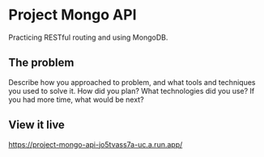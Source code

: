 # Project Mongo API

Practicing RESTful routing and using MongoDB.

## The problem

Describe how you approached to problem, and what tools and techniques you used to solve it. How did you plan? What technologies did you use? If you had more time, what would be next?

## View it live

https://project-mongo-api-jo5tvass7a-uc.a.run.app/